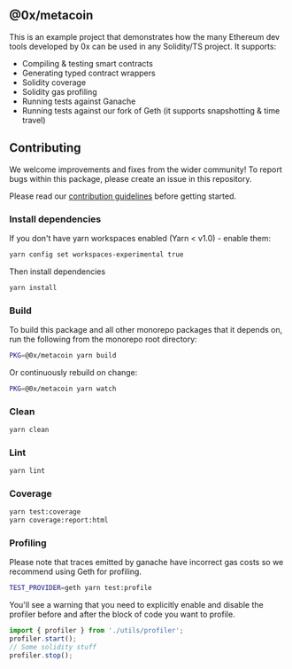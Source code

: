 ## @0x/metacoin

This is an example project that demonstrates how the many Ethereum dev tools developed by 0x can be used in any Solidity/TS project.
It supports:

-   Compiling & testing smart contracts
-   Generating typed contract wrappers
-   Solidity coverage
-   Solidity gas profiling
-   Running tests against Ganache
-   Running tests against our fork of Geth (it supports snapshotting & time travel)

## Contributing

We welcome improvements and fixes from the wider community! To report bugs within this package, please create an issue in this repository.

Please read our [contribution guidelines](../../CONTRIBUTING.md) before getting started.

### Install dependencies

If you don't have yarn workspaces enabled (Yarn < v1.0) - enable them:

```bash
yarn config set workspaces-experimental true
```

Then install dependencies

```bash
yarn install
```

### Build

To build this package and all other monorepo packages that it depends on, run the following from the monorepo root directory:

```bash
PKG=@0x/metacoin yarn build
```

Or continuously rebuild on change:

```bash
PKG=@0x/metacoin yarn watch
```

### Clean

```bash
yarn clean
```

### Lint

```bash
yarn lint
```

### Coverage

```bash
yarn test:coverage
yarn coverage:report:html
```

### Profiling

Please note that traces emitted by ganache have incorrect gas costs so we recommend using Geth for profiling.

```bash
TEST_PROVIDER=geth yarn test:profile
```

You'll see a warning that you need to explicitly enable and disable the profiler before and after the block of code you want to profile.

```typescript
import { profiler } from './utils/profiler';
profiler.start();
// Some solidity stuff
profiler.stop();
```
